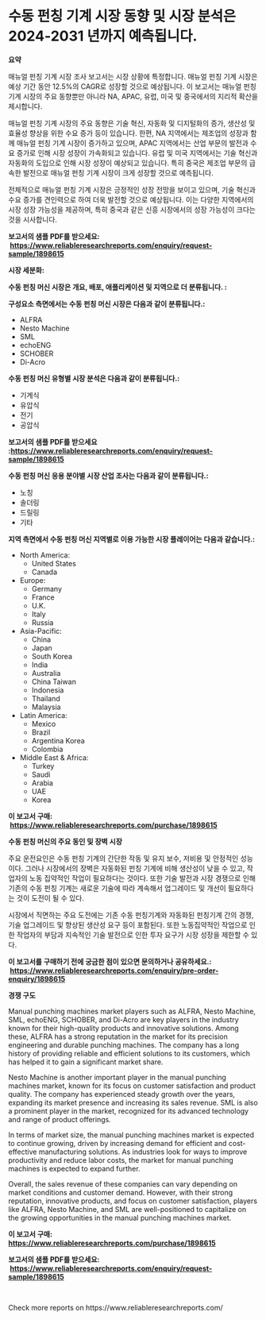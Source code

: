 <p><h1>수동 펀칭 기계 시장 동향 및 시장 분석은 2024-2031 년까지 예측됩니다.</h1></p><p><strong>요약</strong></p>
<p><p>매뉴얼 펀칭 기계 시장 조사 보고서는 시장 상황에 특정합니다. 매뉴얼 펀칭 기계 시장은 예상 기간 동안 12.5%의 CAGR로 성장할 것으로 예상됩니다. 이 보고서는 매뉴얼 펀칭 기계 시장의 주요 동향뿐만 아니라 NA, APAC, 유럽, 미국 및 중국에서의 지리적 확산을 제시합니다.</p><p>매뉴얼 펀칭 기계 시장의 주요 동향은 기술 혁신, 자동화 및 디지털화의 증가, 생산성 및 효율성 향상을 위한 수요 증가 등이 있습니다. 한편, NA 지역에서는 제조업의 성장과 함께 매뉴얼 펀칭 기계 시장이 증가하고 있으며, APAC 지역에서는 산업 부문의 발전과 수요 증가로 인해 시장 성장이 가속화되고 있습니다. 유럽 및 미국 지역에서는 기술 혁신과 자동화의 도입으로 인해 시장 성장이 예상되고 있습니다. 특히 중국은 제조업 부문의 급속한 발전으로 매뉴얼 펀칭 기계 시장이 크게 성장할 것으로 예측됩니다.</p><p>전체적으로 매뉴얼 펀칭 기계 시장은 긍정적인 성장 전망을 보이고 있으며, 기술 혁신과 수요 증가를 견인력으로 하여 더욱 발전할 것으로 예상됩니다. 이는 다양한 지역에서의 시장 성장 가능성을 제공하며, 특히 중국과 같은 신흥 시장에서의 성장 가능성이 크다는 것을 시사합니다.</p></p>
<p><strong>보고서의 샘플 PDF를 받으세요: &nbsp;<a href="https://www.reliableresearchreports.com/enquiry/request-sample/1898615">https://www.reliableresearchreports.com/enquiry/request-sample/1898615</a></strong></p>
<p><strong>시장 세분화:</strong></p>
<p><strong> 수동 펀칭 머신 시장은 개요, 배포, 애플리케이션 및 지역으로 더 분류됩니다. :</strong></p>
<p><strong>구성요소 측면에서는 수동 펀칭 머신 시장은 다음과 같이 분류됩니다.:</strong></p>
<p><ul><li>ALFRA</li><li>Nesto Machine</li><li>SML</li><li>echoENG</li><li>SCHOBER</li><li>Di-Acro</li></ul></p>
<p><strong> 수동 펀칭 머신 유형별 시장 분석은 다음과 같이 분류됩니다.:</strong></p>
<p><ul><li>기계식</li><li>유압식</li><li>전기</li><li>공압식</li></ul></p>
<p><strong>보고서의 샘플 PDF를 받으세요 :<a href="https://www.reliableresearchreports.com/enquiry/request-sample/1898615">https://www.reliableresearchreports.com/enquiry/request-sample/1898615</a></strong></p>
<p><strong> 수동 펀칭 머신 응용 분야별 시장 산업 조사는 다음과 같이 분류됩니다.:</strong></p>
<p><ul><li>노칭</li><li>솔더링</li><li>드릴링</li><li>기타</li></ul></p>
<p><strong>지역 측면에서 수동 펀칭 머신 지역별로 이용 가능한 시장 플레이어는 다음과 같습니다.:</strong></p>
<p><ul>
    <li>
        North America:
        <ul>
            <li>United States</li>
            <li>Canada</li>
        </ul>
    </li>
    <li>
        Europe:
        <ul>
            <li>Germany</li>
            <li>France</li>
            <li>U.K.</li>
            <li>Italy</li>
            <li>Russia</li>
        </ul>
    </li>
    <li>
        Asia-Pacific:
        <ul>
            <li>China</li>
            <li>Japan</li>
            <li>South Korea</li>
            <li>India</li>
            <li>Australia</li>
            <li>China Taiwan</li>
            <li>Indonesia</li>
            <li>Thailand</li>
            <li>Malaysia</li>
        </ul>
    </li>
    <li>
        Latin America:
        <ul>
            <li>Mexico</li>
            <li>Brazil</li>
            <li>Argentina Korea</li>
            <li>Colombia</li>
        </ul>
    </li>
    <li>
        Middle East & Africa:
        <ul>
            <li>Turkey</li>
            <li>Saudi</li>
            <li>Arabia</li>
            <li>UAE</li>
            <li>Korea</li>
        </ul>
    </li>
    </ul></p>
<p><strong>이 보고서 구매: &nbsp;<a href="https://www.reliableresearchreports.com/purchase/1898615">https://www.reliableresearchreports.com/purchase/1898615</a></strong></p>
<p><strong>수동 펀칭 머신의 주요 동인 및 장벽 시장</strong></p>
<p><p>주요 운전요인은 수동 펀칭 기계의 간단한 작동 및 유지 보수, 저비용 및 안정적인 성능이다. 그러나 시장에서의 장벽은 자동화된 펀칭 기계에 비해 생산성이 낮을 수 있고, 작업자의 노동 집약적인 작업이 필요하다는 것이다. 또한 기술 발전과 시장 경쟁으로 인해 기존의 수동 펀칭 기계는 새로운 기술에 따라 계속해서 업그레이드 및 개선이 필요하다는 것이 도전이 될 수 있다.</p><p>시장에서 직면하는 주요 도전에는 기존 수동 펀칭기계와 자동화된 펀칭기계 간의 경쟁, 기술 업그레이드 및 향상된 생산성 요구 등이 포함된다. 또한 노동집약적인 작업으로 인한 작업자의 부담과 지속적인 기술 발전으로 인한 투자 요구가 시장 성장을 제한할 수 있다.</p></p>
<p><strong>이 보고서를 구매하기 전에 궁금한 점이 있으면 문의하거나 공유하세요.: &nbsp;<a href="https://www.reliableresearchreports.com/enquiry/pre-order-enquiry/1898615">https://www.reliableresearchreports.com/enquiry/pre-order-enquiry/1898615</a></strong></p>
<p><strong>경쟁 구도</strong></p>
<p><p>Manual punching machines market players such as ALFRA, Nesto Machine, SML, echoENG, SCHOBER, and Di-Acro are key players in the industry known for their high-quality products and innovative solutions. Among these, ALFRA has a strong reputation in the market for its precision engineering and durable punching machines. The company has a long history of providing reliable and efficient solutions to its customers, which has helped it to gain a significant market share.</p><p>Nesto Machine is another important player in the manual punching machines market, known for its focus on customer satisfaction and product quality. The company has experienced steady growth over the years, expanding its market presence and increasing its sales revenue. SML is also a prominent player in the market, recognized for its advanced technology and range of product offerings.</p><p>In terms of market size, the manual punching machines market is expected to continue growing, driven by increasing demand for efficient and cost-effective manufacturing solutions. As industries look for ways to improve productivity and reduce labor costs, the market for manual punching machines is expected to expand further.</p><p>Overall, the sales revenue of these companies can vary depending on market conditions and customer demand. However, with their strong reputation, innovative products, and focus on customer satisfaction, players like ALFRA, Nesto Machine, and SML are well-positioned to capitalize on the growing opportunities in the manual punching machines market.</p></p>
<p><strong>이 보고서 구매: &nbsp; <a href="https://www.reliableresearchreports.com/purchase/1898615">https://www.reliableresearchreports.com/purchase/1898615</a></strong></p>
<p><strong>보고서의 샘플 PDF를 받으세요: &nbsp;<a href="https://www.reliableresearchreports.com/enquiry/request-sample/1898615">https://www.reliableresearchreports.com/enquiry/request-sample/1898615</a></strong><strong></strong></p>
<p>&nbsp;</p>
<p>Check more reports on https://www.reliableresearchreports.com/</p>